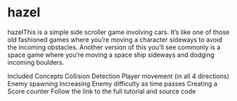 # hazel
hazelThis is a simple side scroller game involving cars. It’s like one of those old fashioned games where you’re moving a character sideways to avoid the incoming obstacles. Another version of this you’ll see commonly is a space game where you’re moving a space ship sideways and dodging incoming boulders.

Included Concepts
Collision Detection
Player movement (in all 4 directions)
Enemy spawning
Increasing Enemy difficulty as time passes
Creating a Score counter
Follow the link to the full tutorial and source code
